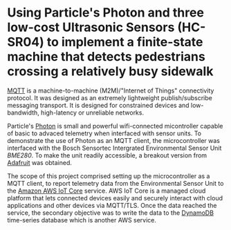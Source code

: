 # Using Particle's Photon and three low-cost Ultrasonic Sensors (HC-SR04) to implement a finite-state machine that detects pedestrians crossing a relatively busy sidewalk 

[MQTT](http://mqtt.org/) is a machine-to-machine (M2M)/"Internet of Things" connectivity protocol. It was designed as an extremely lightweight publish/subscribe messaging transport. It is designed for constrained devices and low-bandwidth, high-latency or unreliable networks.

Particle's [Photon](https://www.particle.io/products/hardware/photon-wifi/) is small and powerful wifi-connected micontroller capable of basic to advaced telemetry when interfaced with sensor units. To demonstrate the use of Photon as an MQTT client, the microcontroller was interfaced with the Bosch Sensortec Intergrated Environmental Sensor Unit _BME280_. To make the unit readily accessible, a breakout version from [Adafruit](https://www.adafruit.com/product/2652) was obtained. 

The scope of this project comprised setting up the microcontroller as a MQTT client, to report telemetry data from the Environmental Sensor Unit to the [Amazon AWS IoT Core](https://aws.amazon.com/iot-core/) service. AWS IoT Core is a managed cloud platform that lets connected devices easily and securely interact with cloud applications and other devices via MQTT/TLS. Once the data reached the service, the secondary objective was to write the data to the [DynamoDB](https://aws.amazon.com/dynamodb/) time-series database which is another AWS service.
